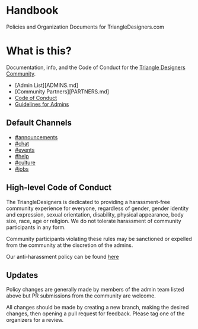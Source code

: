 # Handbook
Policies and Organization Documents for TriangleDesigners.com

# What is this?

Documentation, info, and the Code of Conduct for the [Triangle Designers Community](https://triangledesigners.com/).

* [Admin List][ADMINS.md]
* [Community Partners][PARTNERS.md]
* [Code of Conduct][conduct]
* [Guidelines for Admins][conduct-organizers]

## Default Channels

* [#announcements](https://triangledevs.slack.com/messages/announcements/)
* [#chat](https://triangledevs.slack.com/messages/chat/)
* [#events](https://triangledevs.slack.com/messages/events/)
* [#help](https://triangledevs.slack.com/messages/help/)
* [#culture](https://triangledevs.slack.com/messages/culture/)
* [#jobs](https://triangledevs.slack.com/messages/jobs/)

## High-level Code of Conduct

The TriangleDesigners is dedicated to providing a harassment-free community experience for everyone, regardless of gender, gender identity and expression, sexual orientation, disability, physical appearance, body size, race, age or religion.  We do not tolerate harassment of community participants in any form.

Community participants violating these rules may be sanctioned or expelled from the community at the discretion of the admins.

Our anti-harassment policy can be found [here][conduct]

## Updates

Policy changes are generally made by members of the admin team listed above but PR submissions from the community are welcome.

All changes should be made by creating a new branch, making the desired changes, then opening a pull request for feedback. Please tag one of the organizers for a review.

[conduct]: CODE-OF-CONDUCT.md
[conduct-organizers]: ORGANIZER-CONDUCT.md
